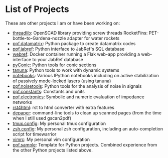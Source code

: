 # List of Projects


These are other projects I am or have been working on:

* [threadlib](https://github.com/adrianschlatter/threadlib): OpenSCAD library
  providing screw threads RocketFins: PET-bottle-to-Gardena-nozzle adapter for
  water rockets
* [ppf.datamatrix](https://github.com/adrianschlatter/ppf.datamatrix): Python
  package to create datamatrix codes
* [ppf.jabref](https://github.com/adrianschlatter/ppf.jabref): Python interface
  to JabRef's SQL database
* [webref](https://github.com/adrianschlatter/webref): Docker container running
  a Flak web-app providing a web-interface to your JabRef database
* [pyConic](https://github.com/adrianschlatter/pyConic): Python tools for conic
  sections
* [tanuna](https://github.com/adrianschlatter/tanuna): Python tools to work
  with dynamic systems
* [notebooks](https://github.com/adrianschlatter/notebooks): Various IPython
  notebooks including on active stabilization of passively mode-locked lasers
  (using tanuna)
* [ppf.noisetools](https://github.com/adrianschlatter/ppf.noisetools): Python
  tools for the analysis of noise in signals
* [ppf.constants](https://github.com/adrianschlatter/ppf.noisetools): Constants
  and units
* [ppf.electronics](https://github.com/adrianschlatter/ppf.electronics):
  Symbolic and numeric evaluation of impedance networks
* [rst4html](https://github.com/adrianschlatter/rst4html): rst to html
  converter with extra features
* [depaper](https://github.com/adrianschlatter/depaper): command-line tools to
  clean up scanned pages (from the time when I still used gscan2pdf)
* [tmux.config](https://github.com/adrianschlatter/tmux.config): My personal
  tmux configuration
* [zsh.config](https://github.com/adrianschlatter/zsh.config): My personal zsh
  configuration, including an auto-completion script for timewarrior
* [vimrc](https://github.com/adrianschlatter/vimrc): My personal vim
  configuration
* [ppf.sample](https://github.com/adrianschlatter/ppf.sample): Template for
  Python projects. Combined experience from the other Python projects listed
  above.
